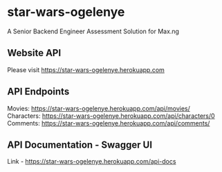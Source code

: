 # star-wars-ogelenye
A Senior Backend Engineer Assessment Solution for Max.ng

## Website API
Please visit https://star-wars-ogelenye.herokuapp.com

## API Endpoints
Movies: https://star-wars-ogelenye.herokuapp.com/api/movies/ <br>
Characters: https://star-wars-ogelenye.herokuapp.com/api/characters/0 <br>
Comments: https://star-wars-ogelenye.herokuapp.com/api/comments/ <br>

## API Documentation - Swagger UI
Link - https://star-wars-ogelenye.herokuapp.com/api-docs
